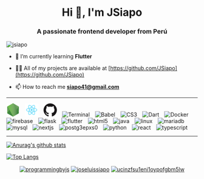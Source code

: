 
<h1 align="center">Hi 👋, I'm JSiapo</h1>
<h3 align="center">A passionate frontend developer from Perú</h3>

<p align="left"> <img src="https://komarev.com/ghpvc/?username=jsiapo" alt="jsiapo" /> </p>

- 🌱 I’m currently learning **Flutter**

- 👨‍💻 All of my projects are available at [https://github.com/JSiapo](https://github.com/JSiapo)

- 📫 How to reach me **siapo41@gmail.com**
---
<p align="left">
<img style="padding-right:10px" alt="Node.js" width="35px" src="https://raw.githubusercontent.com/github/explore/80688e429a7d4ef2fca1e82350fe8e3517d3494d/topics/nodejs/nodejs.png" />
<img style="padding-right:10px" alt="React" width="35px" src="https://raw.githubusercontent.com/github/explore/80688e429a7d4ef2fca1e82350fe8e3517d3494d/topics/react/react.png" />
<img style="padding-right:10px" alt="GitHub" width="35px" src="https://raw.githubusercontent.com/github/explore/78df643247d429f6cc873026c0622819ad797942/topics/github/github.png" />
<img style="padding-right:10px" alt="Terminal" width="35px" src="https://www.vectorlogo.zone/logos/gnu_bash/gnu_bash-icon.svg" />
<img style="padding-right:10px" alt="Babel" width="35px" src="https://www.vectorlogo.zone/logos/babeljs/babeljs-icon.svg" />
<img style="padding-right:10px" alt="CS3" width="35px" src="https://devicons.github.io/devicon/devicon.git/icons/css3/css3-original-wordmark.svg" />
<img style="padding-right:10px" alt="Dart" width="35px" src="https://www.vectorlogo.zone/logos/dartlang/dartlang-icon.svg" />
<img style="padding-right:10px" alt="Docker" width="35px" src="https://devicons.github.io/devicon/devicon.git/icons/docker/docker-original-wordmark.svg" />
<img style="padding-right:10px" src="https://www.vectorlogo.zone/logos/firebase/firebase-icon.svg" alt="firebase" width="35px"/>
<img style="padding-right:10px" src="https://www.vectorlogo.zone/logos/pocoo_flask/pocoo_flask-icon.svg" alt="flask" width="35px"/> 
<img style="padding-right:10px" src="https://www.vectorlogo.zone/logos/flutterio/flutterio-icon.svg" alt="flutter" width="35px"/>
<img style="padding-right:10px" src="https://devicons.github.io/devicon/devicon.git/icons/html5/html5-original-wordmark.svg" alt="html5" width="35px"/> 
<img style="padding-right:10px" src="https://devicons.github.io/devicon/devicon.git/icons/java/java-original-wordmark.svg" alt="java" width="35px"/>
<img style="padding-right:10px" src="https://devicons.github.io/devicon/devicon.git/icons/linux/linux-original.svg" alt="linux" width="35px"/> 
<img style="padding-right:10px" src="https://www.vectorlogo.zone/logos/mariadb/mariadb-icon.svg" alt="mariadb" width="35px"/> 
<img style="padding-right:10px" src="https://devicons.github.io/devicon/devicon.git/icons/mysql/mysql-original-wordmark.svg" alt="mysql" width="35px"/>
<img style="padding-right:10px" src="https://cdn.worldvectorlogo.com/logos/nextjs-3.svg" alt="nextjs" width="35px"/> 
<img style="padding-right:10px" src="https://devicons.github.io/devicon/devicon.git/icons/postgresql/postgresql-original-wordmark.svg" alt="postg3epxs0" height="30"/> 
<img style="padding-right:10px" src="https://devicons.github.io/devicon/devicon.git/icons/python/python-original.svg" alt="python" width="35px"/> 
<img style="padding-right:10px" src="https://devicons.github.io/devicon/devicon.git/icons/react/react-original-wordmark.svg" alt="react" width="35px"/> 
<img style="padding-right:10px" src="https://devicons.github.io/devicon/devicon.git/icons/typescript/typescript-original.svg" alt="typescript" width="35px"/>
</p>

---
<!--## Github Stats-->

[![Anurag's github stats](https://github-readme-stats.vercel.app/api?username=JSiapo&theme=vue&show_icons=true&count_private=true)](https://github.com/anuraghazra/github-readme-stats)


[![Top Langs](https://github-readme-stats.vercel.app/api/top-langs/?username=JSiapo&layout=compact)](https://github.com/anuraghazra/github-readme-stats)

<p align="center">
<a href="https://fb.com//ProgrammingByJS" target="_blank"><img align="center" src="https://cdn.jsdelivr.net/npm/simple-icons@3.0.1/icons/facebook.svg" alt="programmingbyjs" height="30" width="30" /></a>
<a href="https://instagram.com/joseluissiapo" target="_blank"><img align="center" src="https://cdn.jsdelivr.net/npm/simple-icons@3.0.1/icons/instagram.svg" alt="joseluissiapo" height="30" width="30" /></a>
<a href="https://www.youtube.com/channel/UCInzfSU1eNI1oypOfgBm5lw" target="_blank"><img align="center" src="https://cdn.jsdelivr.net/npm/simple-icons@3.0.1/icons/youtube.svg" alt="ucinzfsu1eni1oypofgbm5lw" height="30" width="30" /></a>
</p>
